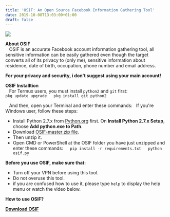 ```yaml
---
title: 'OSIF: An Open Source Facebook Information Gathering Tool'
date: 2019-10-08T13:03:00+01:00
draft: false
---
```


[![](https://1.bp.blogspot.com/-nvWQk25q7EQ/XZx61xvGXXI/AAAAAAAAO28/fkM62gLzrUIXuxL1eU7YtZK8DZpqOjdJACLcBGAsYHQ/s1600/OSIF%2Bhelp.png)](https://1.bp.blogspot.com/-nvWQk25q7EQ/XZx61xvGXXI/AAAAAAAAO28/fkM62gLzrUIXuxL1eU7YtZK8DZpqOjdJACLcBGAsYHQ/s1600/OSIF%2Bhelp.png)

**About OSIF**  
   OSIF is an accurate Facebook account information gathering tool, all sensitive information can be easily gathered even though the target converts all of its privacy to (only me), sensitive information about residence, date of birth, occupation, phone number and email address.  
  
**For your privacy and security, i don't suggest using your main account!**  
  
**OSIF Installtion**  
   For Termux users, you must install `python2` and `git` first:  
`pkg update upgrade  
pkg install git python2`  
  
   And then, open your Terminal and enter these commands:   If you're Windows user, follow these steps:  

*   Install Python 2.7.x from [Python.org](http://python.org/) first. On **Install Python 2.7.x Setup**, choose **Add python.exe to Path**.
*   Download [OSIF-master zip file](https://github.com/CiKu370/OSIF/archive/master.zip).
*   Then unzip it.
*   Open CMD or PowerShell at the OSIF folder you have just unzipped and enter these commands:`  
    pip install -r requirements.txt  
    python osif.py`

  
**Before you use OSIF, make sure that:**  

*   Turn off your VPN before using this tool.
*   Do not overuse this tool.
*   if you are confused how to use it, please type `help` to display the help menu or watch the video below.

  
**How to use OSIF?**  

  
  

**[Download OSIF](https://github.com/CiKu370/OSIF)**